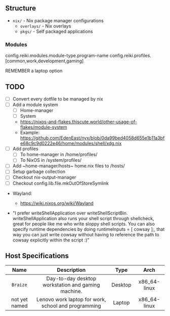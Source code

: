 
## Structure

- `nix/` - Nix package manager configurations
  - `overlays/` - Nix overlays
  - `pkgs/` - Self packaged applications

### Modules
config.reiki.modules.module-type.program-name
config.reiki.profiles.[common,work,development,gaming]

REMEMBER a laptop option

## TODO

- [ ] Convert every dotfile to be managed by nix
- [ ] Add a module system
    - [ ] Home-manager
    - [ ] System
    - https://nixos-and-flakes.thiscute.world/other-usage-of-flakes/module-system
    - Example: https://github.com/EdenEast/nyx/blob/0da99bed4058d655e1b11a3bfe68c9c9d0222e46/home/modules/shell/xdg.nix
- [ ] Add profiles
    - [ ] To home-manager in /home/profiles/
    - [ ] To NixOS in /system/profiles/
- [ ] Add ~home-manager/hosts~ home.nix files to /hosts/
- [ ] Setup garbage collection
- [ ] Checkout nix-output-manager
- [ ] Checkout config.lib.file.mkOutOfStoreSymlink
- Wayland:
    - https://wiki.nixos.org/wiki/Wayland

- "I prefer writeShellApplication over writeShellScriptBin. writeShellApplication also runs your shell script through shellcheck, great for people like me who write sloppy shell scripts. You can also specify runtime dependencies by doing runtimeInputs = [ cowsay ];, that way you can just write cowsay without having to reference the path to cowsay explicitly within the script :)"

## Host Specifications
| Name          | Description                                         |  Type   |     Arch      |
| :-----------: | :-------------------------------------------------: | :-----: | :-----------: |
| `Braize`      | Day-to-day desktop workstation and gaming machine.  | Desktop | x86_64-linux  |
| not yet named | Lenovo work laptop for work, school and programming | Laptop  | x86_64-linux  |
